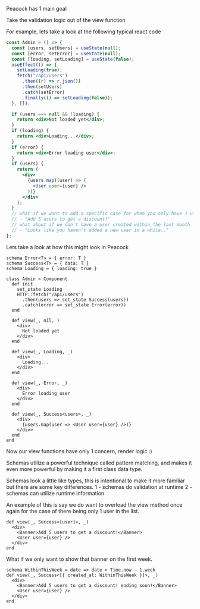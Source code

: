 Peacock has 1 main goal

Take the validation logic out of the view function

For example, lets take a look at the following typical react code

```jsx
const Admin = () => {
  const [users, setUsers] = useState(null);
  const [error, setError] = useState(null);
  const [loading, setLoading] = useState(false);
  useEffect(() => {
    setLoading(true);
    fetch("/api/users")
      .then((r) => r.json())
      .then(setUsers)
      .catch(setError)
      .finally(() => setLoading(false));
  }, []);

  if (users === null && !loading) {
    return <div>Not loaded yet</div>;
  }
  if (loading) {
    return <div>Loading...</div>;
  }
  if (error) {
    return <div>Error loading user</div>;
  }
  if (users) {
    return (
      <div>
        {users.map((user) => (
          <User user={user} />
        ))}
      </div>
    );
  }
  // what if we want to add a specific case for when you only have 1 user?
  // - "Add 5 users to get a discount!"
  // what about if we don't have a user created within the last month
  // - "Looks like you haven't added a new user in a while.."
};
```

Lets take a look at how this might look in Peacock

```peacock
schema Error<T> = { error: T }
schema Success<T> = { data: T }
schema Loading = { loading: true }

class Admin < Component
  def init
    set_state Loading
    HTTP::fetch("/api/users")
      .then(users => set_state Success(users))
      .catch(error => set_state Error(error))
  end

  def view(_, nil, )
    <div>
      Not loaded yet
    </div>
  end

  def view(_, Loading, _)
    <div>
      Loading...
    </div>
  end

  def view(_, Error, _)
    <div>
      Error loading user
    </div>
  end

  def view(_, Success<users>, _)
    <div>
      {users.map(user => <User user={user} />)}
    </div>
  end
end
```

Now our view functions have only 1 concern, render logic :)

Schemas utilize a powerful technique called pattern matching, and makes it even more powerful by making it a first class data type.

Schemas look a little like types, this is intentional to make it more familiar but there are some key differences.
1 - schemas do validation at runtime
2 - schemas can utilize runtime information

An example of this is say we do want to overload the view method once again for the case of there being only 1 user in the list.

```peacock
def view(_, Success<[user]>, _)
  <div>
    <Banner>Add 5 users to get a discount!</Banner>
    <User user={user} />
  </div>
end
```

What if we only want to show that banner on the first week.

```peacock
schema WithinThisWeek = date => date > Time.now - 1.week
def view(_, Success<[{ created_at: WithinThisWeek }]>, _)
  <div>
    <Banner>Add 5 users to get a discount! ending soon!</Banner>
    <User user={user} />
  </div>
end
```
